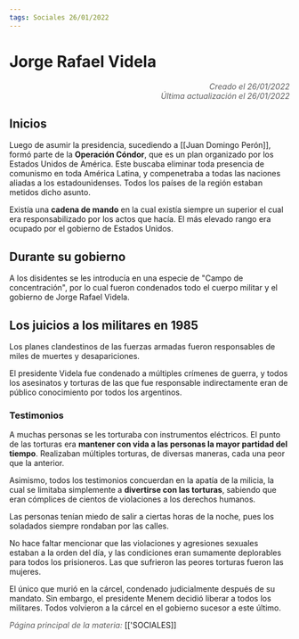 ```yaml
---
tags: Sociales 26/01/2022
---
```


# Jorge Rafael Videla
<div style="text-align: right; opacity: 0.7; font-style: italic;">Creado el 26/01/2022</div>
<div style="text-align: right; opacity: 0.7; font-style: italic;">Última actualización el 26/01/2022</div>

## Inicios

Luego de asumir la presidencia, sucediendo a [[Juan Domingo Perón]], formó parte de la **Operación Cóndor**, que es un plan organizado por los Estados Unidos de América.
Este buscaba eliminar toda presencia de comunismo en toda América Latina, y compenetraba a todas las naciones aliadas a los estadounidenses. Todos los países de la región estaban metidos dicho asunto.

Existía una **cadena de mando** en la cual existía siempre un superior el cual era responsabilizado por los actos que hacía. El más elevado rango era ocupado por el gobierno de Estados Unidos.

## Durante su gobierno

A los disidentes se les introducía en una especie de "Campo de concentración", por lo cual fueron condenados todo el cuerpo militar y el gobierno de Jorge Rafael Videla.

## Los juicios a los militares en 1985

Los planes clandestinos de las fuerzas armadas fueron responsables de miles de muertes y desapariciones.

El presidente Videla fue condenado a múltiples crímenes de guerra, y todos los asesinatos y torturas de las que fue responsable indirectamente eran de público conocimiento por todos los argentinos.

### Testimonios

A muchas personas se les torturaba con instrumentos eléctricos.
El punto de las torturas era **mantener con vida a las personas la mayor partidad del tiempo**. 
Realizaban múltiples torturas, de diversas maneras, cada una peor que la anterior.

Asimismo, todos los testimonios concuerdan en la apatía de la milicia, la cual se limitaba simplemente a **divertirse con las torturas**, sabiendo que eran cómplices de cientos de violaciones a los derechos humanos.

Las personas tenían miedo de salir a ciertas horas de la noche, pues los soladados siempre rondaban por las calles.

No hace faltar mencionar que las violaciones y agresiones sexuales estaban a la orden del día, y las condiciones eran sumamente deplorables para todos los prisioneros. Las que sufrieron las peores torturas fueron las mujeres.

El único que murió en la cárcel, condenado judicialmente después de su mandato.
Sin embargo, el presidente Menem decidió liberar a todos los militares. Todos volvieron a la cárcel en el gobierno sucesor a este último.

<span style="opacity: 0.7; font-style: italic;">Página principal de la materia:</span> [['SOCIALES]]
